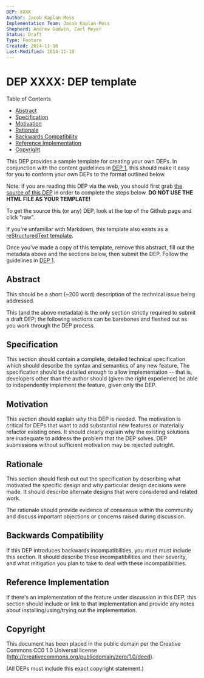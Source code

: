 ```yaml
---
DEP: XXXX
Author: Jacob Kaplan-Moss
Implementation Team: Jacob Kaplan-Moss
Shepherd: Andrew Godwin, Carl Meyer
Status: Draft
Type: Feature
Created: 2014-11-16
Last-Modified: 2014-11-18
---
```

# DEP XXXX: DEP template

Table of Contents
- [Abstract](#abstract)
- [Specification](#specification)
- [Motivation](#motivation)
- [Rationale](#rationale)
- [Backwards Compatibility](#backwards-compatibility)
- [Reference Implementation](#reference-implementation)
- [Copyright](#copyright)

This DEP provides a sample template for creating your own DEPs. In
conjunction with the content guidelines in [DEP
1](https://github.com/django/deps/blob/main/final/0001-dep-process.rst), this
should make it easy for you to conform your own DEPs to the format
outlined below.

Note: if you are reading this DEP via the web, you should first grab
[the source of this
DEP](https://raw.githubusercontent.com/django/deps/refs/heads/main/template.md) in
order to complete the steps below. **DO NOT USE THE HTML FILE AS YOUR
TEMPLATE!**

To get the source this (or any) DEP, look at the top of the Github page
and click \"raw\".

If you\'re unfamiliar with Markdown, this template also exists
as a [reStructuredText template](./template.rst).

Once you\'ve made a copy of this template, remove this abstract, fill
out the metadata above and the sections below, then submit the DEP.
Follow the guidelines in [DEP
1](https://github.com/django/deps/final/0001-dep-process.rst).

## Abstract

This should be a short (\~200 word) description of the technical issue
being addressed.

This (and the above metadata) is the only section strictly required to
submit a draft DEP; the following sections can be barebones and fleshed
out as you work through the DEP process.

## Specification

This section should contain a complete, detailed technical specification
which should describe the syntax and semantics of any new feature. The
specification should be detailed enough to allow implementation \-- that
is, developers other than the author should (given the right experience)
be able to independently implement the feature, given only the DEP.

## Motivation

This section should explain *why* this DEP is needed. The motivation is
critical for DEPs that want to add substantial new features or
materially refactor existing ones. It should clearly explain why the
existing solutions are inadequate to address the problem that the DEP
solves. DEP submissions without sufficient motivation may be rejected
outright.

## Rationale

This section should flesh out out the specification by describing what
motivated the specific design and why particular design decisions were
made. It should describe alternate designs that were considered and
related work.

The rationale should provide evidence of consensus within the community
and discuss important objections or concerns raised during discussion.

## Backwards Compatibility

If this DEP introduces backwards incompatibilities, you must must
include this section. It should describe these incompatibilities and
their severity, and what mitigation you plan to take to deal with these
incompatibilities.

## Reference Implementation

If there\'s an implementation of the feature under discussion in this
DEP, this section should include or link to that implementation and
provide any notes about installing/using/trying out the implementation.

## Copyright

This document has been placed in the public domain per the Creative
Commons CC0 1.0 Universal license
(<http://creativecommons.org/publicdomain/zero/1.0/deed>).

(All DEPs must include this exact copyright statement.)
